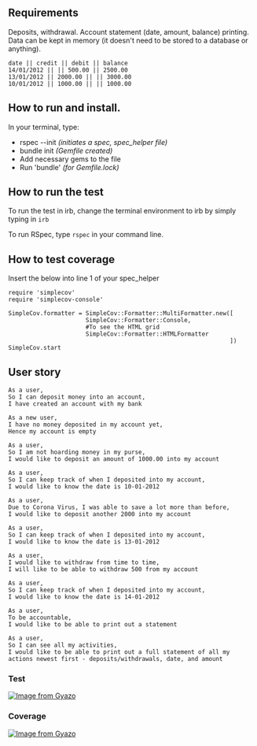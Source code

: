 ## Requirements
Deposits, withdrawal.
Account statement (date, amount, balance) printing.
Data can be kept in memory (it doesn't need to be stored to a database or anything).
```
date || credit || debit || balance
14/01/2012 || || 500.00 || 2500.00
13/01/2012 || 2000.00 || || 3000.00
10/01/2012 || 1000.00 || || 1000.00
```

## How to run and install.
In your terminal, type: 
- rspec --init  _(initiates a spec, spec_helper file)_
- bundle init _(Gemfile created)_
- Add necessary gems to the file
- Run 'bundle' _(for Gemfile.lock)_

## How to run the test
To run the test in irb, change the terminal environment to irb by simply typing in `irb`

To run RSpec, type `rspec` in your command line.

## How to test coverage
Insert the below into line 1 of your spec_helper
```
require 'simplecov'
require 'simplecov-console'

SimpleCov.formatter = SimpleCov::Formatter::MultiFormatter.new([
                      SimpleCov::Formatter::Console,
                      #To see the HTML grid
                      SimpleCov::Formatter::HTMLFormatter
                                                               ])
SimpleCov.start
```

## User story
```
As a user,
So I can deposit money into an account,
I have created an account with my bank

As a new user,
I have no money deposited in my account yet,
Hence my account is empty

As a user,
So I am not hoarding money in my purse,
I would like to deposit an amount of 1000.00 into my account

As a user,
So I can keep track of when I deposited into my account,
I would like to know the date is 10-01-2012

As a user,
Due to Corona Virus, I was able to save a lot more than before,
I would like to deposit another 2000 into my account

As a user,
So I can keep track of when I deposited into my account,
I would like to know the date is 13-01-2012

As a user,
I would like to withdraw from time to time,
I will like to be able to withdraw 500 from my account

As a user,
So I can keep track of when I deposited into my account,
I would like to know the date is 14-01-2012

As a user,
To be accountable,
I would like to be able to print out a statement

As a user,
So I can see all my activities,
I would like to be able to print out a full statement of all my actions newest first - deposits/withdrawals, date, and amount
```
### Test
[![Image from Gyazo](https://i.gyazo.com/d81f8569b5431a5441dd55f3c7b10889.png)](https://gyazo.com/d81f8569b5431a5441dd55f3c7b10889)

### Coverage
[![Image from Gyazo](https://i.gyazo.com/72ccb9f55fb3be1f2dfd4b681add8de9.png)](https://gyazo.com/72ccb9f55fb3be1f2dfd4b681add8de9)

